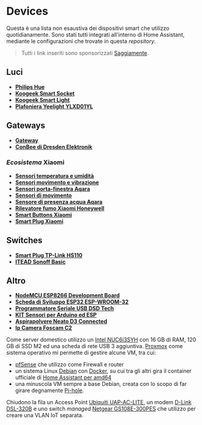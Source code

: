 # Devices

Questa è una lista non esaustiva dei dispositivi smart che utilizzo quotidianamente. Sono stati tutti integrati all'interno di Home Assistant, mediante le configurazioni che trovate in questa _repository_.

> Tutti i link inseriti sono sponsorizzati [Saggiamente](https://www.saggiamente.com/categoria/smarthome/).

## Luci

* [**Philips Hue**](https://saggiolink.it/2Rd17Pz)
* [**Koogeek Smart Socket**](https://saggiolink.it/2Re0Lbl)
* [**Koogeek Smart Light**](https://saggiolink.it/2RamMrJ)
* [**Plafoniera Yeelight YLXD01YL**](https://saggiolink.it/2R3wJqG)

## Gateways

* [**Gateway**](https://saggiolink.it/2RdWBAk)
* [**ConBee di Dresden Elektronik**](https://saggiolink.it/2RjrOC4)

### _Ecosistema_ Xiaomi

* [**Sensori temperatura e umidità**](https://saggiolink.it/2RiIOs4)
* [**Sensori movimento e vibrazione**](https://saggiolink.it/2RanRzN)
* [**Sensori porta-finestra Aqara**](https://saggiolink.it/2GEsHBb)
* [**Sensori di movimento**](https://saggiolink.it/2Re2hKz)
* [**Sensore di presenza acqua Aqara**](https://saggiolink.it/2GzztIf)
* [**Rilevatore fumo Xiaomi Honeywell**](https://saggiolink.it/2RdXM2I)
* [**Smart Buttons Xiaomi**](https://saggiolink.it/2RaW1U0)
* [**Smart Plug Xiaomi**](https://saggiolink.it/2Rhsbgz)

## Switches

* [**Smart Plug TP-Link HS110**](https://saggiolink.it/2ReLuHb)
* [**ITEAD Sonoff Basic**](https://saggiolink.it/2RiijDe)

## Altro

* [**NodeMCU ESP8266 Development Board**](https://saggiolink.it/2RapptB)
* [**Scheda di Sviluppo ESP32 ESP-WROOM-32**](https://saggiolink.it/2RmcqoR)
* [**Programmatore Seriale USB DSD Tech**](https://saggiolink.it/2Re9PwP)
* [**KIT Sensori per Arduino ed ESP**](https://saggiolink.it/2RggfvB)
* [**Aspirapolvere Neato D3 Connected**](https://saggiolink.it/2RejWSl)
* [**Ip Camera Foscam C2**](https://saggiolink.it/2RkDuVu)

Come server domestico utilizzo un [Intel NUC6i3SYH](https://nucblog.net/2016/01/skylake-nuc-review-nuc6i3syh-core-i3/) con 16 GB di RAM, 120 GB di SSD M2 ed una scheda di rete USB 3 aggiuntiva. [Proxmox](https://www.proxmox.com/en/) come sistema operativo mi permette di gestire alcune VM, tra cui:

* [pfSense](https://www.pfsense.org) che utilizzo come Firewall e router
* un sistema Linux [Debian](https://www.debian.org) con [Docker](https://www.docker.com), su cui tra gli altri gira il container ufficiale di [Home Assistant per amd64](https://diyfuturism.com/index.php/2018/03/20/pi-to-nuc-part-1-migrating-hass-io-to-a-virtual-machine-proxmox-docker/)
* una minuscola VM sempre a base Debian, creata con lo scopo di far girare degnamente [Pi-hole](https://pi-hole.net).

Chiudono la fila un Access Point [Ubiquiti UAP-AC-LITE](https://saggiolink.it/2ReaVZt), un modem [D-Link DSL-320B](https://saggiolink.it/2RaqlhB) e uno switch _managed_ [Netgear GS108E-300PES](https://saggiolink.it/2RebUsR) che utilizzo per creare una VLAN IoT separata.